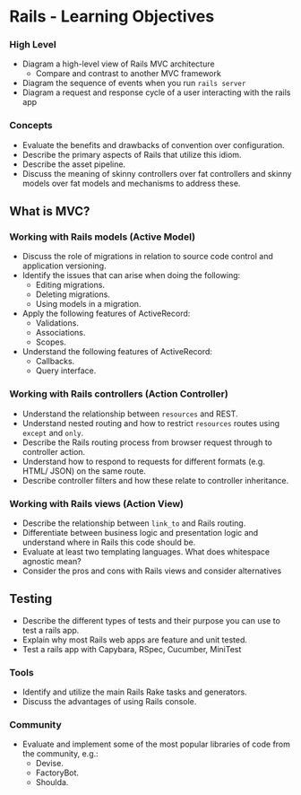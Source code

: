 # Rails - Learning Objectives

### High Level
* Diagram a high-level view of Rails MVC architecture
  * Compare and contrast to another MVC framework
* Diagram the sequence of events when you run `rails server`
* Diagram a request and response cycle of a user interacting with the rails app

### Concepts
* Evaluate the benefits and drawbacks of convention over configuration.
* Describe the primary aspects of Rails that utilize this idiom.
* Describe the asset pipeline.
* Discuss the meaning of skinny controllers over fat controllers and skinny models over fat models and mechanisms to address these.

## What is MVC?

### Working with Rails models (Active Model)
* Discuss the role of migrations in relation to source code control and application versioning.
* Identify the issues that can arise when doing the following:
  * Editing migrations.
  * Deleting migrations.
  * Using models in a migration.
* Apply the following features of ActiveRecord:
  * Validations.
  * Associations.
  * Scopes.
* Understand the following features of ActiveRecord:
  * Callbacks.
  * Query interface.

### Working with Rails controllers (Action Controller)
* Understand the relationship between `resources` and REST.
* Understand nested routing and how to restrict `resources` routes using `except` and `only`.
* Describe the Rails routing process from browser request through to controller action.
* Understand how to respond to requests for different formats (e.g. HTML/ JSON) on the same route.
* Describe controller filters and how these relate to controller inheritance.

### Working with Rails views (Action View)
* Describe the relationship between `link_to` and Rails routing.
* Differentiate between business logic and presentation logic and understand where in Rails this code should be.
* Evaluate at least two templating languages.  What does whitespace agnostic mean?
* Consider the pros and cons with Rails views and consider alternatives

## Testing
* Describe the different types of tests and their purpose you can use to test a rails app.
* Explain why most Rails web apps are feature and unit tested.
* Test a rails app with Capybara, RSpec, Cucumber, MiniTest

### Tools
* Identify and utilize the main Rails Rake tasks and generators.
* Discuss the advantages of using Rails console.

### Community
* Evaluate and implement some of the most popular libraries of code from the community, e.g.:
  * Devise.
  * FactoryBot.
  * Shoulda.
